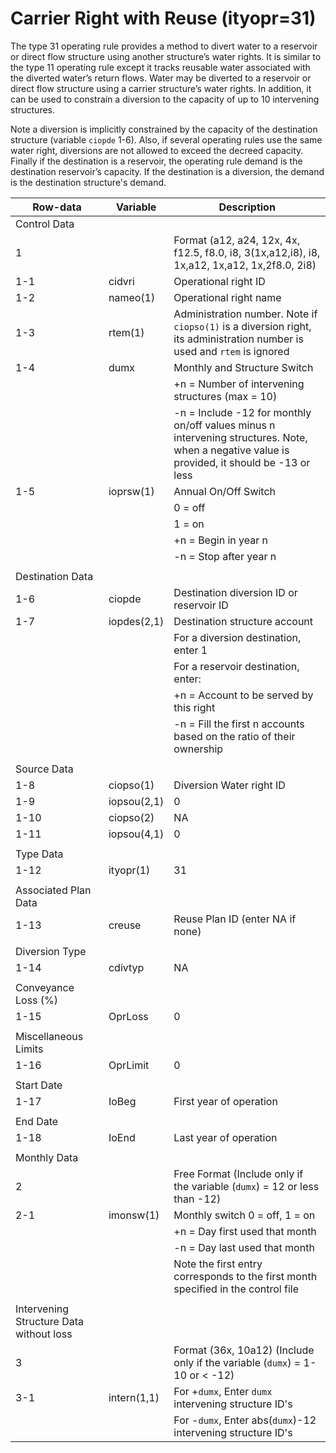 # Carrier Right with Reuse (ityopr=31) #

The type 31 operating rule provides a method to divert water to a reservoir or direct flow structure using another structure’s water rights. 
It is similar to the type 11 operating rule except it tracks reusable water associated with the diverted water’s return flows. Water may be 
diverted to a reservoir or direct flow structure using a carrier structure’s water rights. In addition, it can be used to constrain a diversion 
to the capacity of up to 10 intervening structures. 

Note a diversion is implicitly constrained by the capacity of the destination structure (variable `ciopde` 1-6). Also, if several operating rules 
use the same water right, diversions are not allowed to exceed the decreed capacity. Finally if the destination is a reservoir, the operating rule 
demand is the destination reservoir’s capacity. If the destination is a diversion, the demand is the destination structure's demand. 

| Row-data							| Variable						| Description 								|				
| ------------------				| --------------------			| --------									|
| Control Data						| 								| 											|
| 1 								| 								| Format (a12, a24, 12x, 4x, f12.5, f8.0, i8, 3(1x,a12,i8), i8, 1x,a12, 1x,a12, 1x,2f8.0, 2i8)
| 1-1								| cidvri						| Operational right ID
| 1-2								| nameo(1)						| Operational right name
| 1-3								| rtem(1)						| Administration number. Note if `ciopso(1)` is a diversion right, its administration number is used and `rtem` is ignored
| 1-4								| dumx							| Monthly and Structure Switch
| 									| 								| +n = Number of intervening structures (max = 10) 
| 									| 								| -n = Include -12 for monthly on/off values minus n intervening structures. Note, when a negative value is provided, it should be -13 or less
| 1-5								| ioprsw(1)						| Annual On/Off Switch
| 									| 								| 0 = off 
| 									| 								| 1 = on
| 									| 								| +n = Begin in year n
| 									| 								| -n = Stop after year n
| | | |
| Destination Data | | |
| 1-6								| ciopde						| Destination diversion ID or reservoir ID
| 1-7								| iopdes(2,1)					| Destination structure account
| 									| 								| For a diversion destination, enter 1
| 									| 								| For a reservoir destination, enter:
| 									| 								| +n = Account to be served by this right
| 									| 								| -n = Fill the first n accounts based on the ratio of their ownership
| | | |
| Source Data | | |
| 1-8								| ciopso(1)						| Diversion Water right ID
| 1-9								| iopsou(2,1)					| 0
| 1-10								| ciopso(2)						| NA
| 1-11								| iopsou(4,1)					| 0
| | | |
| Type Data | | |
| 1-12								| ityopr(1)						| 31
| | | |
| Associated Plan Data | | |
| 1-13								| creuse						| Reuse Plan ID (enter NA if none)
| | | |
| Diversion Type | | |
| 1-14								| cdivtyp						| NA
| | | |
| Conveyance Loss (%) | | |
| 1-15								| OprLoss						| 0
| | | |
| Miscellaneous Limits | | |
| 1-16								| OprLimit						| 0
| | | |
| Start Date | | |
| 1-17								| IoBeg							| First year of operation
| | | |
| End Date | | |
| 1-18								| IoEnd							| Last year of operation
| | | |
| Monthly Data | | |
| 2									| 								| Free Format (Include only if the variable (`dumx`) = 12 or less than -12) 
| 2-1								| imonsw(1)						| Monthly switch 0 = off, 1 = on
| 									| 								| +n = Day first used that month
| 									| 								| -n = Day last used that month
| 									| 								| Note the first entry corresponds to the first month specified in the control file
| | | |
| Intervening Structure Data without loss | | |
| 3 								| 								| Format (36x, 10a12) (Include only if the variable (`dumx`) = 1-10 or < -12) 
| 3-1								| intern(1,1)					| For +`dumx`, Enter `dumx` intervening structure ID's
| 									| 								| For -`dumx`, Enter abs(`dumx`)-12 intervening structure ID's